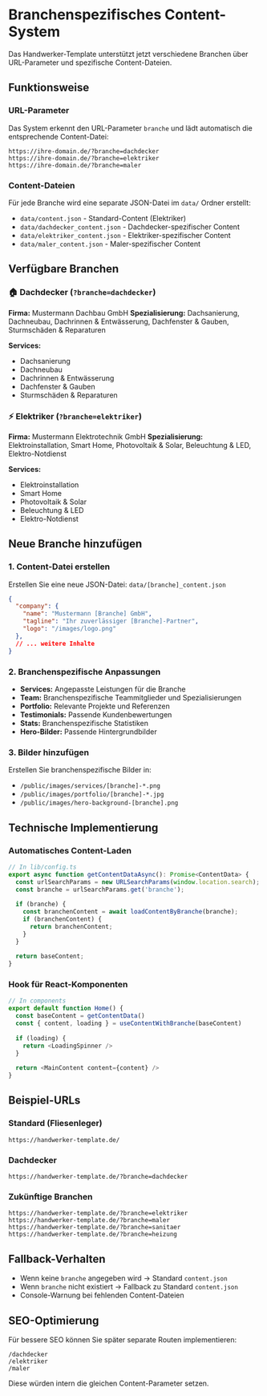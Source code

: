 # Branchenspezifisches Content-System

Das Handwerker-Template unterstützt jetzt verschiedene Branchen über URL-Parameter und spezifische Content-Dateien.

## Funktionsweise

### URL-Parameter
Das System erkennt den URL-Parameter `branche` und lädt automatisch die entsprechende Content-Datei:

```
https://ihre-domain.de/?branche=dachdecker
https://ihre-domain.de/?branche=elektriker
https://ihre-domain.de/?branche=maler
```

### Content-Dateien
Für jede Branche wird eine separate JSON-Datei im `data/` Ordner erstellt:

- `data/content.json` - Standard-Content (Elektriker)
- `data/dachdecker_content.json` - Dachdecker-spezifischer Content
- `data/elektriker_content.json` - Elektriker-spezifischer Content
- `data/maler_content.json` - Maler-spezifischer Content

## Verfügbare Branchen

### 🏠 Dachdecker (`?branche=dachdecker`)
**Firma:** Mustermann Dachbau GmbH
**Spezialisierung:** Dachsanierung, Dachneubau, Dachrinnen & Entwässerung, Dachfenster & Gauben, Sturmschäden & Reparaturen

**Services:**
- Dachsanierung
- Dachneubau  
- Dachrinnen & Entwässerung
- Dachfenster & Gauben
- Sturmschäden & Reparaturen

### ⚡ Elektriker (`?branche=elektriker`)
**Firma:** Mustermann Elektrotechnik GmbH
**Spezialisierung:** Elektroinstallation, Smart Home, Photovoltaik & Solar, Beleuchtung & LED, Elektro-Notdienst

**Services:**
- Elektroinstallation
- Smart Home
- Photovoltaik & Solar
- Beleuchtung & LED
- Elektro-Notdienst

## Neue Branche hinzufügen

### 1. Content-Datei erstellen
Erstellen Sie eine neue JSON-Datei: `data/[branche]_content.json`

```json
{
  "company": {
    "name": "Mustermann [Branche] GmbH",
    "tagline": "Ihr zuverlässiger [Branche]-Partner",
    "logo": "/images/logo.png"
  },
  // ... weitere Inhalte
}
```

### 2. Branchenspezifische Anpassungen
- **Services:** Angepasste Leistungen für die Branche
- **Team:** Branchenspezifische Teammitglieder und Spezialisierungen
- **Portfolio:** Relevante Projekte und Referenzen
- **Testimonials:** Passende Kundenbewertungen
- **Stats:** Branchenspezifische Statistiken
- **Hero-Bilder:** Passende Hintergrundbilder

### 3. Bilder hinzufügen
Erstellen Sie branchenspezifische Bilder in:
- `/public/images/services/[branche]-*.png`
- `/public/images/portfolio/[branche]-*.jpg`
- `/public/images/hero-background-[branche].png`

## Technische Implementierung

### Automatisches Content-Laden
```typescript
// In lib/config.ts
export async function getContentDataAsync(): Promise<ContentData> {
  const urlSearchParams = new URLSearchParams(window.location.search);
  const branche = urlSearchParams.get('branche');
  
  if (branche) {
    const branchenContent = await loadContentByBranche(branche);
    if (branchenContent) {
      return branchenContent;
    }
  }
  
  return baseContent;
}
```

### Hook für React-Komponenten
```typescript
// In components
export default function Home() {
  const baseContent = getContentData()
  const { content, loading } = useContentWithBranche(baseContent)
  
  if (loading) {
    return <LoadingSpinner />
  }
  
  return <MainContent content={content} />
}
```

## Beispiel-URLs

### Standard (Fliesenleger)
```
https://handwerker-template.de/
```

### Dachdecker
```
https://handwerker-template.de/?branche=dachdecker
```

### Zukünftige Branchen
```
https://handwerker-template.de/?branche=elektriker
https://handwerker-template.de/?branche=maler
https://handwerker-template.de/?branche=sanitaer
https://handwerker-template.de/?branche=heizung
```

## Fallback-Verhalten
- Wenn keine `branche` angegeben wird → Standard `content.json`
- Wenn `branche` nicht existiert → Fallback zu Standard `content.json`
- Console-Warnung bei fehlenden Content-Dateien

## SEO-Optimierung
Für bessere SEO können Sie später separate Routen implementieren:
```
/dachdecker
/elektriker
/maler
```
Diese würden intern die gleichen Content-Parameter setzen. 